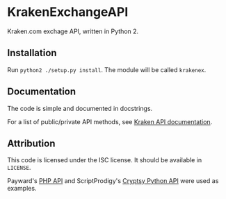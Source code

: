 KrakenExchangeAPI
=================

Kraken.com exchage API, written in Python 2.


Installation
-----------

Run `python2 ./setup.py install`. The module will be called `krakenex`.


Documentation
-------------

The code is simple and documented in docstrings.

For a list of public/private API methods, see
[Kraken API documentation][krakenapidoc].


Attribution
-----------

This code is licensed under the ISC license. It should be available in
`LICENSE`.

Payward's [PHP API][krakenphpapi] and ScriptProdigy's [Cryptsy Python
API][cryptsypyapi] were used as examples.


[krakenphpapi]: https://github.com/payward/kraken-api-client
[cryptsypyapi]: https://github.com/ScriptProdigy/CryptsyPythonAPI
[krakenapidoc]: https://www.kraken.com/help/api
